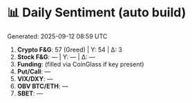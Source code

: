 # 📊 Daily Sentiment (auto build)
Generated: 2025-09-12 08:59 UTC

1) **Crypto F&G**: 57 (Greed) | Y: 54 | Δ: 3
2) **Stock F&G**: — | Y: — | Δ: —
3) **Funding**: (filled via CoinGlass if key present)
4) **Put/Call**: —
5) **VIX/DXY**: —
6) **OBV BTC/ETH**: —
7) **SBET**: —

